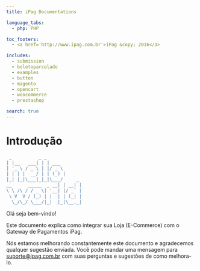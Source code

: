 ```yaml
---
title: iPag Documentations

language_tabs:
  - php: PHP

toc_footers:
  - <a href='http://www.ipag.com.br'>iPag &copy; 2016</a>

includes:
  - submission
  - boletoparcelado
  - examples
  - button
  - magento
  - opencart
  - woocommerce
  - prestashop

search: true
---
```


# Introdução

```php
 _          _ _             
| |__   ___| | | ___        
| '_ \ / _ \ | |/ _ \       
| | | |  __/ | | (_) |      
|_| |_|\___|_|_|\___/     _
__      _____  _ __| | __| |
\ \ /\ / / _ \| '__| |/ _` |
 \ V  V / (_) | |  | | (_| |
  \_/\_/ \___/|_|  |_|\__,_|
```

Olá seja bem-vindo!

Este documento explica como integrar sua Loja (E-Commerce) com o Gateway de Pagamentos iPag.

Nós estamos melhorando constantemente este documento e agradecemos qualquer sugestão enviada. Você pode mandar uma mensagem para suporte@ipag.com.br com suas perguntas e sugestões de como melhora-lo.
